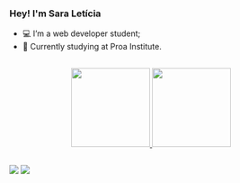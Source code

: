 ### Hey! I'm Sara Letícia

- 💻 I’m a web developer student;
- 📖 Currently studying at Proa Institute.
  ##

<center>
<a href="https://github.com/sara-lnas">
<img loading="lazy" height="140em" src="https://github-readme-stats.vercel.app/api/top-langs/?username=sara-lnas&layout=compact&langs_count=7&theme=radical"/>
<img loading="lazy" height="140em" src="https://github-readme-stats.vercel.app/api?username=sara-lnas&show_icons=true&theme=radical&include_all_commits=true&count_private=true"/>  
</center>


##

 <a href = "mailto:contatosaraleticianascimento@gmail.com"><img src="https://img.shields.io/badge/Gmail-D14836?style=for-the-badge&logo=gmail&logoColor=white" target="_blank"></a>
  <a href="https://www.linkedin.com/in/sara-let%C3%ADcia-7503b6264/" target="_blank"><img src="https://img.shields.io/badge/-LinkedIn-%230077B5?style=for-the-badge&logo=linkedin&logoColor=white"
  target="_blank"></a> 

  

